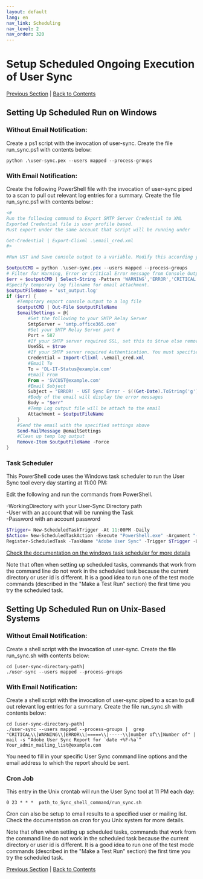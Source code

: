 ```yaml
---
layout: default
lang: en
nav_link: Scheduling
nav_level: 2
nav_order: 320
---
```


# Setup Scheduled Ongoing Execution of User Sync


[Previous Section](command_line_options.md) \| [Back to Contents](index.md)

## Setting Up Scheduled Run on Windows


### Without Email Notification:
Create a ps1 script with the invocation of user-sync. Create the file run_sync.ps1 with contents below:

	python .\user-sync.pex --users mapped --process-groups


### With Email Notification:
Create the following PowerShell file with the invocation of user-sync piped to a scan to pull out relevant log entries for a summary.  Create the file run_sync.ps1 with contents below::

```powershell
<#
Run the following command to Export SMTP Server Credential to XML
Exported Credential file is user profile based.
Must export under the same account that script will be running under

Get-Credential | Export-Clixml .\email_cred.xml
#>

#Run UST and Save console output to a variable. Modify this according your UST command

$outputCMD = python .\user-sync.pex --users mapped --process-groups
# Filter for Warning, Error or Critical Error message from Console Output
$err = $outputCMD | Select-String -Pattern 'WARNING','ERROR','CRITICAL'
#Specify temporary log filename for email attachment.
$outputFileName = 'ust_output.log'
if ($err) {
    #Temporary export console output to a log file
    $outputCMD | Out-File $outputFileName
    $emailSettings = @{
        #Set the following to your SMTP Relay Server
        SmtpServer = 'smtp.office365.com'
        #Set your SMTP Relay Server port #
        Port = 587
        #If your SMTP server required SSL, set this to $true else remove this setting.
        UseSSL = $true
        #If your SMTP server required Authentication. You must specified Credential in PSCredential object
        Credential = Import-Clixml .\email_cred.xml
        #Email To
        To = 'DL-IT-Status@example.com'
        #Email From
        From = 'SVCUST@example.com'
        #Email Subject
        Subject = "ERROR! - UST Sync Error - $((Get-Date).ToString('g'))"
        #Body of the email will display the error messages
        Body = "$err"
        #Temp Log output file will be attach to the email
        Attachment = $outputFileName
    }
    #Send the email with the specified settings above
    Send-MailMessage @emailSettings
    #Clean up temp log output
    Remove-Item $outputFileName -Force
}
```

### Task Scheduler
This PowerShell code uses the Windows task scheduler to run the User Sync tool every day starting at 11:00 PM:

Edit the following and run the commands from PowerShell.

-WorkingDirectory with your User-Sync Directory path<br/>
-User with an account that will be running the Task<br/>
-Password with an account password

```powershell
$Trigger= New-ScheduledTaskTrigger -At 11:00PM -Daily
$Action= New-ScheduledTaskAction -Execute "PowerShell.exe" -Argument "-ExecutionPolicy Bypass -File run_sync.ps1" -WorkingDirectory "[user-sync-directory]"
Register-ScheduledTask -TaskName "Adobe User Sync" -Trigger $Trigger -User "[UserName Here]" -Password "[Password Here]" -Action $Action -RunLevel Highest –Force
```

[Check the documentation on the windows task scheduler for more details](https://docs.microsoft.com/en-us/powershell/module/scheduledtasks)

Note that often when setting up scheduled tasks, commands that work from the command line do not work in the scheduled task because the current directory or user id is different.  It is a good idea to run one of the test mode commands (described in the "Make a Test Run" section) the first time you try the scheduled task.


## Setting Up Scheduled Run on Unix-Based Systems

### Without Email Notification:
Create a shell script with the invocation of user-sync. Create the file run_sync.sh with contents below:

	cd [user-sync-directory-path]
	./user-sync --users mapped --process-groups

### With Email Notification:
Create a shell script with the invocation of user-sync piped to a scan to pull out relevant log entries for a summary.  Create the file run_sync.sh with contents below:

	cd [user-sync-directory-path]
	./user-sync --users mapped --process-groups |  grep "CRITICAL\\|WARNING\\|ERROR\\|=====\\|-----\\|number of\\|Number of" | mail -s “Adobe User Sync Report for `date +%F-%a`”
    Your_admin_mailing_list@example.com

You need to fill in your specific User Sync command line options and the email address to which the report should be sent.

### Cron Job
This entry in  the Unix crontab will run the User Sync tool at 11 PM each day:

	0 23 * * *  path_to_Sync_shell_command/run_sync.sh

Cron can also be setup to email results to a specified user or mailing list.  Check the documentation on cron for you Unix system for more details.

Note that often when setting up scheduled tasks, commands that work from the command line do not work in the scheduled task because the current directory or user id is different.  It is a good idea to run one of the test mode commands (described in the "Make a Test Run" section) the first time you try the scheduled task.


[Previous Section](command_line_options.md) \| [Back to Contents](index.md)

